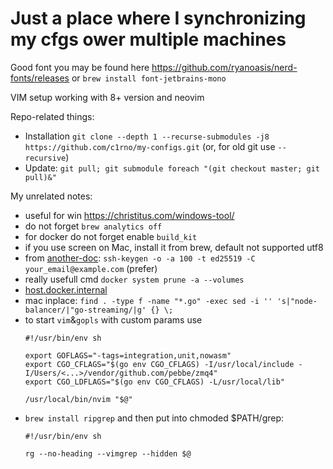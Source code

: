 # Just a place where I synchronizing my cfgs ower multiple machines

Good font you may be found here https://github.com/ryanoasis/nerd-fonts/releases
 or `brew install font-jetbrains-mono`

VIM setup working with 8+ version and neovim

Repo-related things:
- Installation `git clone --depth 1 --recurse-submodules -j8 https://github.com/c1rno/my-configs.git`
  (or, for old git use `--recursive`)
- Update: `git pull; git submodule foreach "(git checkout master; git pull)&"`

My unrelated notes:
- useful for win https://christitus.com/windows-tool/
- do not forget `brew analytics off`
- for docker do not forget enable `build_kit`
- if you use screen on Mac, install it from brew, default not supported utf8
- from [another-doc](https://medium.com/risan/upgrade-your-ssh-key-to-ed25519-c6e8d60d3c54):
  `ssh-keygen -o -a 100 -t ed25519 -C your_email@example.com` (prefer)
- really usefull cmd `docker system prune -a --volumes`
- [host.docker.internal](https://github.com/bufferings/docker-access-host/blob/master/docker-entrypoint.sh)
- mac inplace: `find . -type f -name "*.go" -exec sed -i '' 's|"node-balancer/|"go-streaming/|g' {} \;`
- to start `vim`&`gopls` with custom params use
  ```
  #!/usr/bin/env sh

  export GOFLAGS="-tags=integration,unit,nowasm"
  export CGO_CFLAGS="$(go env CGO_CFLAGS) -I/usr/local/include -I/Users/<...>/vendor/github.com/pebbe/zmq4"
  export CGO_LDFLAGS="$(go env CGO_CFLAGS) -L/usr/local/lib"

  /usr/local/bin/nvim "$@"
  ```
- `brew install ripgrep` and then put into chmoded $PATH/grep:
  ```
  #!/usr/bin/env sh

  rg --no-heading --vimgrep --hidden $@
  ```
